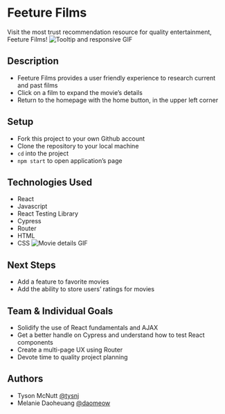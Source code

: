 # Feeture Films
Visit the most trust recommendation resource for quality entertainment, Feeture Films!
![Tooltip and responsive GIF](https://media.giphy.com/media/mX4cSRSf6xvBI4RA2g/giphy.gif)

## Description
- Feeture Films provides a user friendly experience to research current and past films
- Click on a film to expand the movie’s details
- Return to the homepage with the home button, in the upper left corner 

## Setup
- Fork this project to your own Github account
- Clone the repository to your local machine
- `cd` into the project
- `npm start` to open application’s page

## Technologies Used
- React
- Javascript
- React Testing Library 
- Cypress
- Router
- HTML
- CSS
![Movie details GIF](https://media.giphy.com/media/xlBuCbLQGG4wRbiMJE/giphy.gif)
## Next Steps
- Add a feature to favorite movies
- Add the ability to store users’ ratings for movies

## Team & Individual Goals
- Solidify the use of React fundamentals and AJAX 
- Get a better handle on Cypress and understand how to test React components
- Create a multi-page UX using Router   
- Devote time to quality project planning 

## Authors
- Tyson McNutt [@tysnj](https://github.com/tysnj) 
- Melanie Daoheuang [@daomeow](https://github.com/daomeow)
